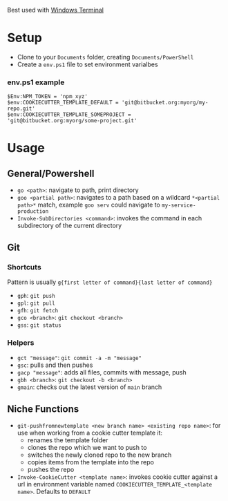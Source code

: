 Best used with [Windows Terminal](https://apps.microsoft.com/detail/9n0dx20hk701?hl=en-US&gl=US)

# Setup

* Clone to your `Documents` folder, creating `Documents/PowerShell`
* Create a `env.ps1` file to set environment varialbes

### env.ps1 example

```
$Env:NPM_TOKEN = 'npm_xyz'
$env:COOKIECUTTER_TEMPLATE_DEFAULT = 'git@bitbucket.org:myorg/my-repo.git'
$env:COOKIECUTTER_TEMPLATE_SOMEPROJECT = 'git@bitbucket.org:myorg/some-project.git'
```

# Usage

## General/Powershell

* `go <path>`: navigate to path, print directory
* `goo <partial path>`: navigates to a path based on a wildcard `*<partial path>*` match, example `goo serv` could navigate to `my-service-production`
* `Invoke-SubDirectories <command>`: invokes the command in each subdirectory of the current directory

## Git

### Shortcuts

Pattern is usually `g{first letter of command}{last letter of command}`

* `gph`: `git push`
* `gpl`: `git pull`
* `gfh`: `git fetch`
* `gco <branch>`: `git checkout <branch>`
* `gss`: `git status`

### Helpers

* `gct "message"`: `git commit -a -m "message"`
* `gsc`: pulls and then pushes
* `gacp "message"`: adds all files, commits with message, push
* `gbh <branch>`: `git checkout -b <branch>`
* `gmain`: checks out the latest version of `main` branch

## Niche Functions

* `git-pushfromnewtemplate <new branch name> <existing repo name>`: for use when working from a cookie cutter template it:
    * renames the template folder
    * clones the repo which we want to push to
    * switches the newly cloned repo to the new branch
    * copies items from the template into the repo
    * pushes the repo
* `Invoke-CookieCutter <template name>`: invokes cookie cutter against a url in environment variable named `COOKIECUTTER_TEMPLATE_<template name>`. Defaults to `DEFAULT`
